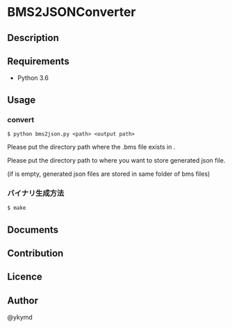 **BMS2JSONConverter**
====

## Description

## Requirements
- Python 3.6

## Usage
### convert
```
$ python bms2json.py <path> <output path>
```
Please put the directory path where the .bms file exists in <path>.

Please put the directory path to <output path> where you want to store generated json file.

(if <output path> is empty, generated json files are stored in same folder of bms files)

### バイナリ生成方法
``` sh
$ make
```

## Documents

## Contribution

## Licence

## Author
@ykymd
